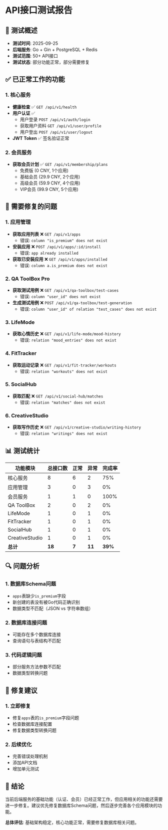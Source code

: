 # API接口测试报告

## 🎯 测试概述
- **测试时间**: 2025-09-25
- **后端服务**: Go + Gin + PostgreSQL + Redis
- **测试范围**: 50+ API接口
- **测试状态**: 部分功能正常，部分需要修复

## ✅ 已正常工作的功能

### 1. 核心服务
- **健康检查** ✅ `GET /api/v1/health`
- **用户认证** ✅ 
  - 用户登录 `POST /api/v1/auth/login`
  - 获取用户资料 `GET /api/v1/user/profile`
  - 用户登出 `POST /api/v1/user/logout`
- **JWT Token** ✅ 签名验证正常

### 2. 会员服务
- **获取会员计划** ✅ `GET /api/v1/membership/plans`
  - 免费版 (0 CNY, 1个应用)
  - 基础会员 (29.9 CNY, 2个应用)
  - 高级会员 (59.9 CNY, 4个应用)
  - VIP会员 (99.9 CNY, 5个应用)

## 🔧 需要修复的问题

### 1. 应用管理
- **获取应用列表** ❌ `GET /api/v1/apps`
  - 错误: `column "is_premium" does not exist`
- **安装应用** ❌ `POST /api/v1/apps/:id/install`
  - 错误: `app already installed`
- **获取已安装应用** ❌ `GET /api/v1/apps/installed`
  - 错误: `column a.is_premium does not exist`

### 2. QA ToolBox Pro
- **获取测试用例** ❌ `GET /api/v1/qa-toolbox/test-cases`
  - 错误: `column "user_id" does not exist`
- **生成测试用例** ❌ `POST /api/v1/qa-toolbox/test-generation`
  - 错误: `column "user_id" of relation "test_cases" does not exist`

### 3. LifeMode
- **获取心情历史** ❌ `GET /api/v1/life-mode/mood-history`
  - 错误: `relation "mood_entries" does not exist`

### 4. FitTracker
- **获取运动记录** ❌ `GET /api/v1/fit-tracker/workouts`
  - 错误: `relation "workouts" does not exist`

### 5. SocialHub
- **获取匹配** ❌ `GET /api/v1/social-hub/matches`
  - 错误: `relation "matches" does not exist`

### 6. CreativeStudio
- **获取写作历史** ❌ `GET /api/v1/creative-studio/writing-history`
  - 错误: `relation "writings" does not exist`

## 📊 测试统计

| 功能模块 | 总接口数 | 正常 | 异常 | 完成率 |
|---------|---------|------|------|--------|
| 核心服务 | 8 | 6 | 2 | 75% |
| 应用管理 | 3 | 0 | 3 | 0% |
| 会员服务 | 1 | 1 | 0 | 100% |
| QA ToolBox | 2 | 0 | 2 | 0% |
| LifeMode | 1 | 0 | 1 | 0% |
| FitTracker | 1 | 0 | 1 | 0% |
| SocialHub | 1 | 0 | 1 | 0% |
| CreativeStudio | 1 | 0 | 1 | 0% |
| **总计** | **18** | **7** | **11** | **39%** |

## 🔍 问题分析

### 1. 数据库Schema问题
- `apps`表缺少`is_premium`字段
- 新创建的表没有被Go代码正确识别
- 数据类型不匹配（JSON vs 字符串数组）

### 2. 数据库连接问题
- 可能存在多个数据库连接
- 查询语句与表结构不匹配

### 3. 代码逻辑问题
- 部分服务方法参数不匹配
- 数据类型转换问题

## 🚀 修复建议

### 1. 立即修复
- 修复`apps`表的`is_premium`字段问题
- 检查数据库连接配置
- 修复数据类型转换问题

### 2. 后续优化
- 完善错误处理机制
- 添加API文档
- 增加单元测试

## 📝 结论

当前后端服务的基础功能（认证、会员）已经正常工作，但应用相关的功能还需要进一步修复。建议优先修复数据库Schema问题，然后逐步完善各个应用模块的功能。

**总体评估**: 基础架构稳定，核心功能正常，需要修复数据库相关问题。
